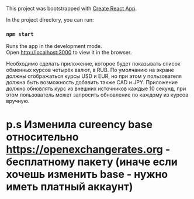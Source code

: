 This project was bootstrapped with [Create React App](https://github.com/facebook/create-react-app).

In the project directory, you can run:

### `npm start`

Runs the app in the development mode.<br>
Open [http://localhost:3000](http://localhost:3000) to view it in the browser.

Необходимо сделать приложение, которое будет показывать список обменных курсов четырёх валют, в RUB. По умолчанию на экране должны отображаться курсы USD и EUR, но при этом у пользователя должна быть возможность добавить также CAD и JPY. Приложение должно обновлять курс из внешних источников каждые 10 секунд, при этом пользователь может запросить обновление по каждому из курсов вручную.

# p.s Изменила cureency base относительно https://openexchangerates.org - бесплатному пакету (иначе если хочешь изменить base - нужно иметь платный аккаунт) 




